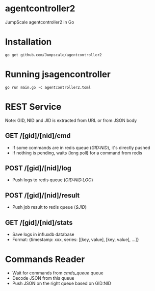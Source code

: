 # agentcontroller2
JumpScale agentcontroller2 in Go

# Installation
```
go get github.com/Jumpscale/agentcontroller2
```

# Running jsagencontroller
```
go run main.go -c agentcontroller2.toml
```

# REST Service
Note: GID, NID and JID is extracted from URL or from JSON body

## GET /[gid]/[nid]/cmd
* If some commands are in redis queue (*$GID:$NID*), it's directly pushed
* If nothing is pending, waits (long poll) for a command from redis

## POST /[gid]/[nid]/log
* Push logs to redis queue (*$GID:$NID:LOG*)

## POST /[gid]/[nid]/result
* Push job result to redis queue (*$JID*)

## GET /[gid]/[nid]/stats
* Save logs in influxdb database
* Format: {timestamp: xxx, series: [[key, value], [key, value], ...]}

# Commands Reader
* Wait for commands from *cmds_queue* queue
* Decode JSON from this queue
* Push JSON on the right queue based on GID:NID
